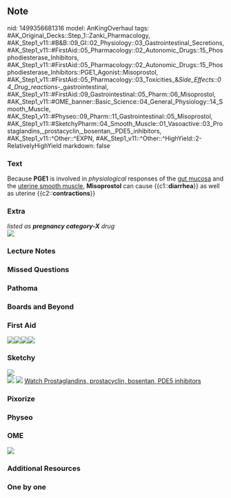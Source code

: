 ## Note
nid: 1499356681316
model: AnKingOverhaul
tags: #AK_Original_Decks::Step_1::Zanki_Pharmacology, #AK_Step1_v11::#B&B::09_GI::02_Physiology::03_Gastrointestinal_Secretions, #AK_Step1_v11::#FirstAid::05_Pharmacology::02_Autonomic_Drugs::15_Phosphodiesterase_Inhibitors, #AK_Step1_v11::#FirstAid::05_Pharmacology::02_Autonomic_Drugs::15_Phosphodiesterase_Inhibitors::PGE1_Agonist::Misoprostol, #AK_Step1_v11::#FirstAid::05_Pharmacology::03_Toxicities_&_Side_Effects::04_Drug_reactions_-_gastrointestinal, #AK_Step1_v11::#FirstAid::09_Gastrointestinal::05_Pharm::06_Misoprostol, #AK_Step1_v11::#OME_banner::Basic_Science::04_General_Physiology::14_Smooth_Muscle, #AK_Step1_v11::#Physeo::09_Pharm::11_Gastrointestinal::05_Misoprostol, #AK_Step1_v11::#SketchyPharm::04_Smooth_Muscle::01_Vasoactive::03_Prostaglandins,_prostacyclin,_bosentan,_PDE5_inhibitors, #AK_Step1_v11::^Other::^EXPN, #AK_Step1_v11::^Other::^HighYield::2-RelativelyHighYield
markdown: false

### Text
<div>
  <div>
    Because <b>PGE1</b> is involved in <i>physiological</i>
    responses of the <u>gut mucosa</u> and the <u>uterine smooth
    muscle</u>, <b>Misoprostol</b> can cause
    {{c1::<b>diarrhea</b>}} as well as uterine
    {{c2::<b>contractions</b>}}
  </div>
</div>

### Extra
<div>
  <i>listed as <b>pregnancy category-X</b> drug</i>
</div><img src="Screenshot_14.jpg">

### Lecture Notes


### Missed Questions


### Pathoma


### Boards and Beyond


### First Aid
<img src="paste-232344845811715.jpg"><img src=
"paste-123110942572547%20(1).jpg"><img src=
"paste-227044856168451.jpg"><img src="paste-228818677661699.jpg">

### Sketchy
<div><img src=
"paste-dcc13d0c520b660a9fa5e36de8a6e79c4de55f18.png"></div><img src="paste-76897094467587.jpg">
<img src="paste-b8551e52c2cde37328ada2f35d4b252b6f8812c2.png">
<a href=
"https://dashboard.sketchy.com/study/medical/courses/medical-pharmacology/units/medical-pharmacology-smooth-muscle/videos/medical-pharmacology-smooth-muscle-vasoactive-prostaglandins-prostacyclin-bosentan-pde5-inhibitors?utm_source=anki&utm_medium=partnership&utm_campaign=february_update&utm_content=medical">
Watch Prostaglandins, prostacyclin, bosentan, PDE5 inhibitors</a>

### Pixorize


### Physeo


### OME
<div class="ome-widget">
  <a href=
  "https://onlinemeded.org/spa/general-physiology/smooth-muscle/acquire?ref=anki">
  <img src="_OME_AnkiFlashcards_Lesson_6.png"></a>
</div>

### Additional Resources


### One by one

